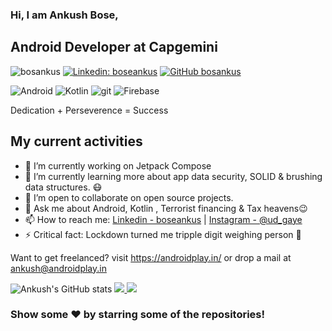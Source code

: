 ### Hi, I am Ankush Bose,
## Android Developer at Capgemini


<img src="https://komarev.com/ghpvc/?username=bosankus&label=Views&color=blue&style=plastic" alt="bosankus" />  [![Linkedin: boseankus](https://img.shields.io/badge/-Ankush-blue?style=flat-square&logo=Linkedin&logoColor=white&link=https://www.linkedin.com/in/boseankus/)](https://www.linkedin.com/in/boseankus/)  [![GitHub bosankus](https://img.shields.io/github/followers/bosankus?label=follow&style=social)](https://github.com/bosankus)

<p>
<img alt="Android" src="https://img.shields.io/badge/-Android-444444?style=flat-square&logo=android&logoColor=dark" />
<img alt="Kotlin" src="https://img.shields.io/badge/-Kotlin-444444?style=flat-square&logo=kotlin&logoColor=dark" />
<img alt="git" src="https://img.shields.io/badge/-Git-F05032?style=flat-square&logo=git&logoColor=white" />
<img alt="Firebase" src="https://img.shields.io/badge/-Firebase-444444?style=flat-square&logo=firebase&logoColor=dark" />
</P>

Dedication + Perseverence = Success

## My current activities
- 🔭 I’m currently working on Jetpack Compose
- 🌱 I’m currently learning more about app data security, SOLID & brushing data structures.  😷
- 👯 I’m open to collaborate on open source projects.
- 💬 Ask me about Android, Kotlin , Terrorist financing & Tax heavens😉
- 📫 How to reach me: [Linkedin - boseankus](https://www.linkedin.com/in/boseankus) | [Instagram - @ud_gaye](https://www.instagram.com/ud_gaye/)
- ⚡ Critical fact: Lockdown turned me tripple digit weighing person 🤯

Want to get freelanced? visit https://androidplay.in/ or drop a mail at ankush@androidplay.in

![Ankush's GitHub stats](https://github-readme-stats.vercel.app/api?username=bosankus&theme=dark&show_icons=true)
<a href="https://github.com/bosankus">
  <img src="https://github-readme-stats.vercel.app/api/top-langs/?username=bosankus&theme=dark&hide_langs_below=1" />
</a>
<a href="https://github.com/bosankus/Ahead">
 <img src="https://github-readme-stats.vercel.app/api/pin/?username=bosankus&repo=Ahead&theme=dark" />
</a>

### Show some ❤️ by starring some of the repositories!
